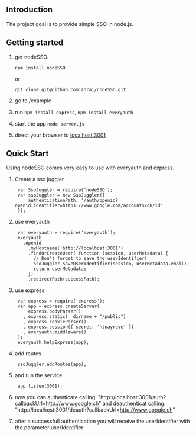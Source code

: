 ## Introduction

The project goal is to provide simple SSO in node.js. 

## Getting started

1. get nodeSSO:
    
    `npm install nodeSSO`

    or

    `git clone git@github.com:adrai/nodeSSO.git`
    
2. go to /example
    
3. run `npm install express`, `npm install everyauth`

4. start the app `node server.js`

5. direct your browser to [localhost:3001](http://localhost:3001)

## Quick Start

Using nodeSSO comes very easy to use with everyauth and express.

1. Create a sso juggler
	
        var SsoJuggler = require('nodeSSO');
		var ssoJuggler = new SsoJuggler({
			authenticationPath: '/auth/openid?openid_identifier=https://www.google.com/accounts/o8/id'
		});
	
2. use everyauth

		var everyauth = require('everyauth');
		everyauth
		  .openid
			.myHostname('http://localhost:3001')
			.findOrCreateUser( function (session, userMetadata) {
			  // Don't forget to save the userIdentifier!
			  ssoJuggler.saveUserIdentifier(session, userMetadata.email);
			  return userMetadata;
			})
			.redirectPath(successPath);
		
3. use express

		var express = require('express');
		var app = express.createServer(
			express.bodyParser()
		  , express.static(__dirname + "/public")
		  , express.cookieParser()
		  , express.session({ secret: 'htuayreve' })
		  , everyauth.middleware()
		);
		everyauth.helpExpress(app);

4. add routes

		ssoJuggler.addRoutes(app);
	
5. and run the service

		app.listen(3001);
	
6. now you can authenticate calling: "http://localhost:3001/auth?callbackUrl=http://www.google.ch" 
	and 
	deauthenticat calling: "http://localhost:3001/deauth?callbackUrl=http://www.google.ch"

7. after a successfull authentication you will receive the userIdentifier with the parameter userIdentifier
